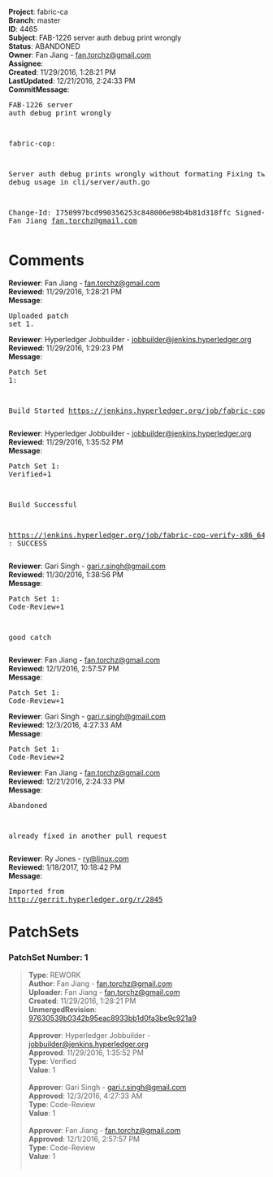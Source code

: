 <strong>Project</strong>: fabric-ca<br><strong>Branch</strong>: master<br><strong>ID</strong>: 4465<br><strong>Subject</strong>: FAB-1226 server auth debug print wrongly<br><strong>Status</strong>: ABANDONED<br><strong>Owner</strong>: Fan Jiang - fan.torchz@gmail.com<br><strong>Assignee</strong>:<br><strong>Created</strong>: 11/29/2016, 1:28:21 PM<br><strong>LastUpdated</strong>: 12/21/2016, 2:24:33 PM<br><strong>CommitMessage</strong>:<br><pre>FAB-1226 server auth debug print wrongly

fabric-cop:

Server auth debug prints wrongly without formating
Fixing two wrong debug usage in cli/server/auth.go

Change-Id: I750997bcd990356253c848006e98b4b81d318ffc
Signed-off-by: Fan Jiang <fan.torchz@gmail.com>
</pre><h1>Comments</h1><strong>Reviewer</strong>: Fan Jiang - fan.torchz@gmail.com<br><strong>Reviewed</strong>: 11/29/2016, 1:28:21 PM<br><strong>Message</strong>: <pre>Uploaded patch set 1.</pre><strong>Reviewer</strong>: Hyperledger Jobbuilder - jobbuilder@jenkins.hyperledger.org<br><strong>Reviewed</strong>: 11/29/2016, 1:29:23 PM<br><strong>Message</strong>: <pre>Patch Set 1:

Build Started https://jenkins.hyperledger.org/job/fabric-cop-verify-x86_64/80/</pre><strong>Reviewer</strong>: Hyperledger Jobbuilder - jobbuilder@jenkins.hyperledger.org<br><strong>Reviewed</strong>: 11/29/2016, 1:35:52 PM<br><strong>Message</strong>: <pre>Patch Set 1: Verified+1

Build Successful 

https://jenkins.hyperledger.org/job/fabric-cop-verify-x86_64/80/ : SUCCESS</pre><strong>Reviewer</strong>: Gari Singh - gari.r.singh@gmail.com<br><strong>Reviewed</strong>: 11/30/2016, 1:38:56 PM<br><strong>Message</strong>: <pre>Patch Set 1: Code-Review+1

good catch</pre><strong>Reviewer</strong>: Fan Jiang - fan.torchz@gmail.com<br><strong>Reviewed</strong>: 12/1/2016, 2:57:57 PM<br><strong>Message</strong>: <pre>Patch Set 1: Code-Review+1</pre><strong>Reviewer</strong>: Gari Singh - gari.r.singh@gmail.com<br><strong>Reviewed</strong>: 12/3/2016, 4:27:33 AM<br><strong>Message</strong>: <pre>Patch Set 1: Code-Review+2</pre><strong>Reviewer</strong>: Fan Jiang - fan.torchz@gmail.com<br><strong>Reviewed</strong>: 12/21/2016, 2:24:33 PM<br><strong>Message</strong>: <pre>Abandoned

already fixed in another pull request</pre><strong>Reviewer</strong>: Ry Jones - ry@linux.com<br><strong>Reviewed</strong>: 1/18/2017, 10:18:42 PM<br><strong>Message</strong>: <pre>Imported from http://gerrit.hyperledger.org/r/2845</pre><h1>PatchSets</h1><h3>PatchSet Number: 1</h3><blockquote><strong>Type</strong>: REWORK<br><strong>Author</strong>: Fan Jiang - fan.torchz@gmail.com<br><strong>Uploader</strong>: Fan Jiang - fan.torchz@gmail.com<br><strong>Created</strong>: 11/29/2016, 1:28:21 PM<br><strong>UnmergedRevision</strong>: [97630539b0342b95eac8933bb1d0fa3be9c921a9](https://github.com/hyperledger-gerrit-archive/fabric-ca/commit/97630539b0342b95eac8933bb1d0fa3be9c921a9)<br><br><strong>Approver</strong>: Hyperledger Jobbuilder - jobbuilder@jenkins.hyperledger.org<br><strong>Approved</strong>: 11/29/2016, 1:35:52 PM<br><strong>Type</strong>: Verified<br><strong>Value</strong>: 1<br><br><strong>Approver</strong>: Gari Singh - gari.r.singh@gmail.com<br><strong>Approved</strong>: 12/3/2016, 4:27:33 AM<br><strong>Type</strong>: Code-Review<br><strong>Value</strong>: 1<br><br><strong>Approver</strong>: Fan Jiang - fan.torchz@gmail.com<br><strong>Approved</strong>: 12/1/2016, 2:57:57 PM<br><strong>Type</strong>: Code-Review<br><strong>Value</strong>: 1<br><br></blockquote>